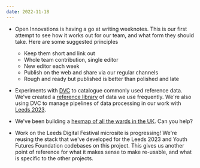 ```yaml
---
date: 2022-11-18
---
```

* Open Innovations is having a go at writing weeknotes. This is our first attempt to see how it works out for our team, and what form they should take. Here are some suggested principles

  * Keep them short and link out
  * Whole team contribution, single editor
  * New editor each week
  * Publish on the web and share via our regular channels
  * Rough and ready but published is better than polished and late
* Experiments with [DVC](https://dvc.org) to catalogue commonly used reference data. We've created a [reference library](https://github.com/open-innovations/reference-data) of data we use frequently. We're also using DVC to manage pipelines of data processing in our work with [Leeds 2023](https://data.leeds2023.co.uk).
* We've been building a [hexmap of all the wards in the UK](https://open-innovations.org/projects/hexmaps/builder.html?maps/uk-wards-2022.hexjson&colourscale=Viridis8&borders=false&attribute=Attributes&labels=false). Can you help?
* Work on the Leeds Digital Festival microsite is progressing! We're reusing the stack that we've developed for the Leeds 2023 and Youth Futures Foundation codebases on this project. This gives us another point of reference for what it makes sense to make re-usable, and what is specific to the other projects.